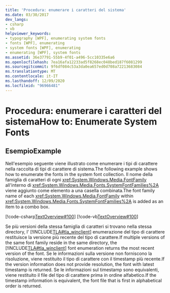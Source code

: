 ```yaml
---
title: 'Procedura: enumerare i caratteri del sistema'
ms.date: 03/30/2017
dev_langs:
- csharp
- vb
helpviewer_keywords:
- typography [WPF], enumerating system fonts
- fonts [WPF], enumerating
- system fonts [WPF], enumerating
- enumerating [WPF], system fonts
ms.assetid: 36e37791-55b9-4f01-a496-5cc10335e6a6
ms.openlocfilehash: 7ea16afa12233ad5f8268ec048bed187f6081299
ms.sourcegitcommit: 9f6df084c53a3da0ea657ed0d708a72213683084
ms.translationtype: MT
ms.contentlocale: it-IT
ms.lasthandoff: 12/09/2020
ms.locfileid: "96966481"
---
```

# <a name="how-to-enumerate-system-fonts"></a><span data-ttu-id="a89c9-102">Procedura: enumerare i caratteri del sistema</span><span class="sxs-lookup"><span data-stu-id="a89c9-102">How to: Enumerate System Fonts</span></span>
## <a name="example"></a><span data-ttu-id="a89c9-103">Esempio</span><span class="sxs-lookup"><span data-stu-id="a89c9-103">Example</span></span>  
 <span data-ttu-id="a89c9-104">Nell'esempio seguente viene illustrato come enumerare i tipi di carattere nella raccolta di tipi di carattere di sistema.</span><span class="sxs-lookup"><span data-stu-id="a89c9-104">The following example shows how to enumerate the fonts in the system font collection.</span></span> <span data-ttu-id="a89c9-105">Il nome della famiglia di caratteri di ogni <xref:System.Windows.Media.FontFamily> all'interno di <xref:System.Windows.Media.Fonts.SystemFontFamilies%2A> viene aggiunto come elemento a una casella combinata.</span><span class="sxs-lookup"><span data-stu-id="a89c9-105">The font family name of each <xref:System.Windows.Media.FontFamily> within <xref:System.Windows.Media.Fonts.SystemFontFamilies%2A> is added as an item to a combo box.</span></span>  
  
 [!code-csharp[TextOverview#100](~/samples/snippets/csharp/VS_Snippets_Wpf/TextOverview/CSharp/Window1.xaml.cs#100)]
 [!code-vb[TextOverview#100](~/samples/snippets/visualbasic/VS_Snippets_Wpf/TextOverview/visualbasic/window1.xaml.vb#100)]  
  
 <span data-ttu-id="a89c9-106">Se più versioni della stessa famiglia di caratteri si trovano nella stessa directory, l' [!INCLUDE[TLA#tla_winclient](../../../includes/tlasharptla-winclient-md.md)] enumerazione del tipo di carattere restituisce la versione più recente del tipo di carattere.</span><span class="sxs-lookup"><span data-stu-id="a89c9-106">If multiple versions of the same font family reside in the same directory, the [!INCLUDE[TLA#tla_winclient](../../../includes/tlasharptla-winclient-md.md)] font enumeration returns the most recent version of the font.</span></span> <span data-ttu-id="a89c9-107">Se le informazioni sulla versione non forniscono la risoluzione, viene restituito il tipo di carattere con il timestamp più recente.</span><span class="sxs-lookup"><span data-stu-id="a89c9-107">If the version information does not provide resolution, the font with latest timestamp is returned.</span></span> <span data-ttu-id="a89c9-108">Se le informazioni sul timestamp sono equivalenti, viene restituito il file del tipo di carattere prima in ordine alfabetico.</span><span class="sxs-lookup"><span data-stu-id="a89c9-108">If the timestamp information is equivalent, the font file that is first in alphabetical order is returned.</span></span>
